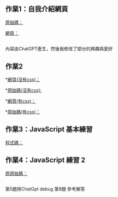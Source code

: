 ## 作業1：自我介紹網頁
[原始碼：](https://github.com/linpeic/wp/blob/master/html/%E8%87%AA%E6%88%91%E4%BB%8B%E7%B4%B9.html)

[網頁：](https://linpeic.github.io/wp/html/%E8%87%AA%E6%88%91%E4%BB%8B%E7%B4%B9.html)
 ##
 內容由ChatGPT產生，然後我修改了部分的興趣與愛好

## 作業2
*[網頁(沒有css)：](https://linpeic.github.io/wp/html/%E8%A8%BB%E5%86%8A%E7%95%AB%E9%9D%A2.html)

*[原始碼(沒有css):](https://github.com/linpeic/wp/blob/master/html/%E8%A8%BB%E5%86%8A%E7%95%AB%E9%9D%A2.html)

*[網頁(有css)：](https://linpeic.github.io/wp/html/%E8%A8%BB%E5%86%8A%E7%95%AB%E9%9D%A2css.html)

*[原始碼(有css)：](https://github.com/linpeic/wp/blob/master/html/%E8%A8%BB%E5%86%8A%E7%95%AB%E9%9D%A2css.html)

## 作業3：JavaScript 基本練習 
[程式碼：](https://github.com/linpeic/wp/tree/master/js)

## 作業4：JavaScript 練習 2
[原原始碼：](https://github.com/linpeic/wp/tree/master/js20240322)
##
第5題用ChatGpt debug
第8題 參考解答